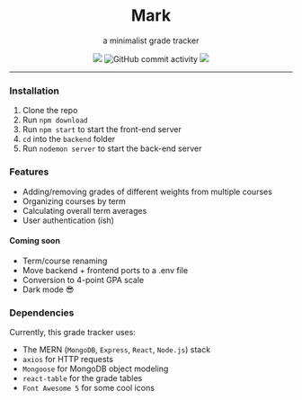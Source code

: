 <h1 align="center">Mark</h1>
<p align="center">a minimalist grade tracker</p>
<div align="center">
  <img src="https://img.shields.io/tokei/lines/github/j985chen/grade-tracker" />
  <img alt="GitHub commit activity" src="https://img.shields.io/github/commit-activity/m/j985chen/grade-tracker">
  <a href="https://www.codefactor.io/repository/github/j985chen/grade-tracker">
    <img src="https://img.shields.io/codefactor/grade/github/j985chen/grade-tracker" />
  </a>
</div>

---

### Installation
1. Clone the repo
2. Run `npm download`
3. Run `npm start` to start the front-end server
4. `cd` into the `backend` folder
5. Run `nodemon server` to start the back-end server

### Features
- Adding/removing grades of different weights from multiple courses
- Organizing courses by term
- Calculating overall term averages
- User authentication (ish)

#### Coming soon
- Term/course renaming
- Move backend + frontend ports to a .env file
- Conversion to 4-point GPA scale
- Dark mode 😎

### Dependencies
Currently, this grade tracker uses:
- The MERN (`MongoDB`, `Express`, `React`, `Node.js`) stack
- `axios` for HTTP requests
- `Mongoose` for MongoDB object modeling
- `react-table` for the grade tables
- `Font Awesome 5` for some cool icons


